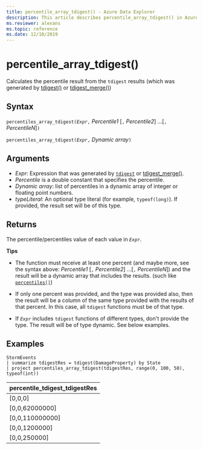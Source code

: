 ```yaml
---
title: percentile_array_tdigest() - Azure Data Explorer
description: This article describes percentile_array_tdigest() in Azure Data Explorer.
ms.reviewer: alexans
ms.topic: reference
ms.date: 12/10/2019
---
```

# percentile_array_tdigest()

Calculates the percentile result from the `tdigest` results (which was generated by [tdigest()](tdigest-aggfunction.md) or [tdigest_merge()](tdigest-merge-aggfunction.md))

## Syntax

`percentiles_array_tdigest(`*`Expr`*`,` *Percentile1* [`,` *Percentile2*] ...[`,` *PercentileN*]`)`

`percentiles_array_tdigest(`*`Expr`*`,` *Dynamic array*`)`

## Arguments

* *Expr*: Expression that was generated by [`tdigest`](tdigest-aggfunction.md) or [tdigest_merge()](tdigest-merge-aggfunction.md).
* *Percentile* is a double constant that specifies the percentile.
* *Dynamic array*: list of percentiles in a dynamic array of integer or floating point numbers.
* *typeLiteral*: An optional type literal (for example, `typeof(long)`). If provided, the result set will be of this type. 

## Returns

The percentile/percentiles value of each value in *`Expr`*.

**Tips**

* The function must receive at least one percent (and maybe more, see the syntax above: *Percentile1* [`,` *Percentile2*] ...[`,` *PercentileN*]) and the result will be
  a dynamic array that includes the results. (such like [`percentiles()`](percentiles-aggfunction.md))
  
* If only one percent was provided, and the type was provided also, then the result will be a column of the same type provided with the results of that percent. In this case, all `tdigest` functions must be of that type.

* If *`Expr`* includes `tdigest` functions of different types, don't provide the type. The result will be of type dynamic. See below examples.

## Examples

<!-- csl: https://help.kusto.windows.net/Samples -->
```kusto
StormEvents
| summarize tdigestRes = tdigest(DamageProperty) by State
| project percentiles_array_tdigest(tdigestRes, range(0, 100, 50), typeof(int))
```

|percentile_tdigest_tdigestRes|
|---|
|[0,0,0]|
|[0,0,62000000]|
|[0,0,110000000]|
|[0,0,1200000]|
|[0,0,250000]|
